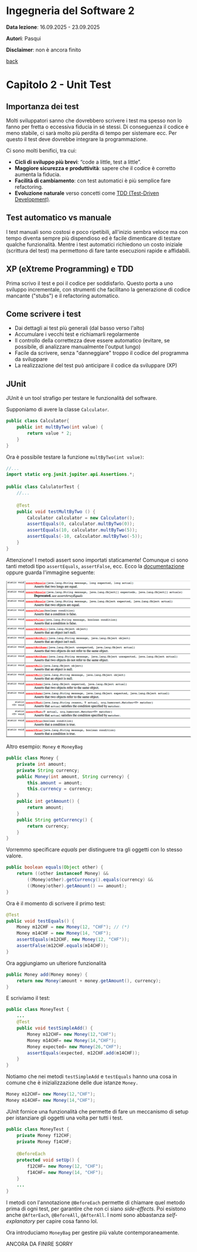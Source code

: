 # Ingegneria del Software 2

**Data lezione**: 16.09.2025 - 23.09.2025

**Autori**: Pasqui

**Disclaimer**: non è ancora finito

[back](./../index.md)

# Capitolo 2 - Unit Test

## Importanza dei test
Molti sviluppatori sanno che dovrebbero scrivere i test ma spesso non lo fanno per fretta o eccessiva fiducia in sé stessi. Di conseguenza il codice è meno stabile, ci sarà molto più perdita di tempo per sistemare ecc.
Per questo il test deve dovrebbe integrare la programmazione.

Ci sono molti benifici, tra cui:
- **Cicli di sviluppo più brevi**: “code a little, test a little”.
- **Maggiore sicurezza e produttività**: sapere che il codice è corretto aumenta la fiducia.
- **Facilità di cambiamento**: con test automatici è più semplice fare refactoring.
- **Evoluzione naturale** verso concetti come [TDD (Test-Driven Development)](https://en.wikipedia.org/wiki/Test-driven_development).

## Test automatico vs manuale
I test manuali sono costosi e poco ripetibili, all'inizio sembra veloce ma con tempo diventa sempre più dispendioso ed è facile dimenticare di testare qualche funzionalità.
Mentre i test automatici richiedono un costo iniziale (scrittura del test) ma permettono di fare tante esecuzioni rapide e affidabili.

## XP (eXtreme Programming) e TDD
Prima scrivo il test e poi il codice per soddisfarlo. Questo porta a uno sviluppo incrementale, con strumenti che facilitano la generazione di codice mancante ("stubs") e il refactoring automatico.

## Come scrivere i test
- Dai dettagli ai test più generali (dal basso verso l'alto)
- Accumulare i vecchi test e richiamarli regolarmente
- Il controllo della correttezza deve essere automatico (evitare, se possibile, di analizzare manualmente l'output lungo)
- Facile da scrivere, senza "danneggiare" troppo il codice del programma da sviluppare
- La realizzazione del test può anticipare il codice da sviluppare (XP)

## JUnit
JUnit è un tool strafigo per testare le funzionalità del software.

Supponiamo di avere la classe `Calculator`.

```java
public class Calculator{
	public int multByTwo(int value) {
		return value * 2;
	}
}
```

Ora è possibile testare la funzione `multByTwo(int value)`:

```java
//...
import static org.junit.jupiter.api.Assertions.*;

public class CalulatorTest {
	//...
	
	@Test
	public void testMultByTwo () {
		Calculator calculator = new Calculator();
		assertEquals(0, calculator.multByTwo(0));
		assertEquals(10, calculator.multByTwo(5));
		assertEquals(-10, calculator.multByTwo(-5));
	}
}
```

Attenzione! I metodi assert sono importati staticamente!
Comunque ci sono tanti metodi tipo `assertEquals`, `assertFalse`, ecc. Ecco la [documentazione](https://docs.junit.org/current/user-guide/#writing-tests-assertions) oppure guarda l'immagine seguente:

![](./attachments/Pasted%20image%2020250924000754.png)


Altro esempio: `Money` e `MoneyBag`

```java
public class Money {
	private int amount;
	private String currency;
	public Money(int amount, String currency) {
		this.amount = amount;
		this.currency = currency;
	}
	public int getAmount() {
		return amount;
	}
	public String getCurrency() {
		return currency;
	}
}
```

Vorremmo specificare *equals* per distinguere tra gli oggetti con lo stesso valore.

```java
public boolean equals(Object other) {
	return ((other instanceof Money) &&
		((Money)other).getCurrency().equals(currency) &&
		((Money)other).getAmount() == amount);
}
```

Ora è il momento di scrivere il primo test:

```java
@Test
public void testEquals() {
	Money m12CHF = new Money(12, "CHF"); // (*)
	Money m14CHF = new Money(14, "CHF");
	assertEquals(m12CHF, new Money(12, "CHF"));
	assertFalse(m12CHF.equals(m14CHF));
}
```

Ora aggiungiamo un ulteriore funzionalità

```java
public Money add(Money money) {
	return new Money(amount + money.getAmount(), currency);
}
```

E scriviamo il test:

```java
public class MoneyTest {
	...
	@Test
	public void testSimpleAdd() {
		Money m12CHF= new Money(12,"CHF");
		Money m14CHF= new Money(14,"CHF");
		Money expected= new Money(26,"CHF");
		assertEquals(expected, m12CHF.add(m14CHF));
	}
}
```

Notiamo che nei metodi `testSimpleAdd` e `testEquals` hanno una cosa in comune che è inizializzazione delle due istanze `Money.`

```java
Money m12CHF= new Money(12,"CHF");
Money m14CHF= new Money(14,"CHF");
```

JUnit fornice una funzionalità che permette di fare un meccanismo di setup per istanziare gli oggetti una volta per tutti i test.

```java
public class MoneyTest {
	private Money f12CHF;
	private Money f14CHF;
	
	@BeforeEach
	protected void setUp() {
		f12CHF= new Money(12, "CHF");
		f14CHF= new Money(14, "CHF");
	}
	...
}
```

I metodi con l'annotazione `@BeforeEach` permette di chiamare quel metodo prima di ogni test, per garantire che non ci siano *side-effects*. Poi esistono anche `@AfterEach`, `@BeforeAll`, `@AfterAll`. I nomi sono abbastanza *self-explanatory* per capire cosa fanno lol.

Ora introduciamo `MoneyBag` per gestire più valute contemporaneamente.

ANCORA DA FINIRE SORRY

